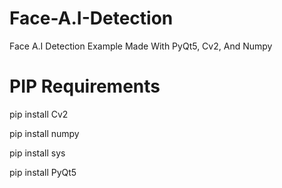 # Face-A.I-Detection
Face A.I Detection Example Made With PyQt5, Cv2, And Numpy

# PIP Requirements
pip install Cv2

pip install numpy

pip install sys

pip install PyQt5
